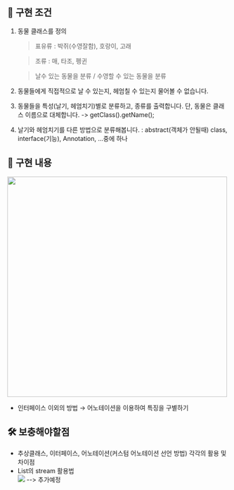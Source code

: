 ## 📌 구현 조건

1. 동물 클래스를 정의
    > 표유류 : 박쥐(수영잘함), 호랑이, 고래
    
    > 조류 : 매, 타조, 펭귄
    
    > 날수 있는 동물을 분류 / 수영할 수 있는 동물을 분류
    
2. 동물들에게 직접적으로 날 수 있는지, 헤엄칠 수 있는지 물어볼 수 없습니다.
3. 동물들을 특성(날기, 헤엄치기)별로 분류하고, 종류를 출력합니다. 단, 동물은 클래스 이름으로 대체합니다. -> getClass().getName();
4. 날기와 헤엄치기를 다른 방법으로 분류해봅니다. : abstract(객체가 안될때) class, interface(기능), Annotation, ...중에 하나

## 📝 구현 내용

<img src="https://user-images.githubusercontent.com/68840566/187437766-bf3d3034-80cb-4bba-a95c-88252dab7fff.png"  width="500"/>

- 인터페이스 이외의 방법 → 어노테이션을 이용하여 특징을 구별하기

## 🛠 보충해야할점
* 추상클래스, 이터페이스, 어노테이션(커스텀 어노테이션 선언 방법) 각각의 활용 및 차이점 <br>
* List의 stream 활용법<br>
<a href="https://velog.io/@yerin6860"><img src="https://img.shields.io/badge/Velog-3DDC84?style=flat-square&logo=Blogger&logoColor=white"/></a> --> 추가예정
